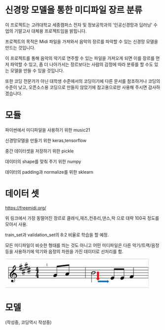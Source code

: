 # 신경망 모델을 통한 미디파일 장르 분류

이 프로젝트는 고려대학교 세종캠퍼스 전자 및 정보공학과의 '인공신경망과 딥러닝' 수업의 기말고사 대체용 프로젝트임을 밝힙니다.

프로젝트의 목적은 Midi 파일을 가져와서 음악의 장르를 파악할 수 있는 신경망 모델을 만드는 것입니다.

이 프로젝트를 통해 음악의 악기로 연주할 수 있는 파일을 가져오게 되면 이를 장르를 먼저 파악할 수 있고, 좀 더 나아가서는 장르보다는 사람의 감정에 따라 분류를 할 수도 있는 모델을 만들 수 있을 것입니다.

또한 코딩 전문가가 아닌 대학생 수준에서의 코딩이기에 다른 문서를 참조하거나 코딩의 수준이 낮고, 오픈소스용 코딩으로 만들지 않았기에 참고용으로만 사용해 주시면 감사하겠습니다.

# 모듈

파이썬에서 미디파일을 사용하기 위한 music21

신경망모델을 만들기 위한 keras,tensorflow

중간 데이터셋을 저장하기 위한 pickle

데이터의 shape를 맞춰 주기 위한 numpy

데이터의 padding과 normalize를 위한 sklearn

# 데이터 셋

https://freemidi.org/

위 링크에서 가장 동떨어진 장르로 클래식,재즈,컨츄리,댄스,락 으로 대략 100곡 정도를 모아서 사용.

train_set과 validation_set의 8:2 비율로 학습을 할 예정.

모든 미디파일이 비슷한 형태를 띄는 것도 아니고 어떤 미디파일은 다른 악기/트랙/음정등을 사용하기에 악기와 음정의 차원을 가진 데이터로 선처리를 함.

![Alt text](/image/i_1.png)
# 모델

(작성중, 코딩역시 작성중)
